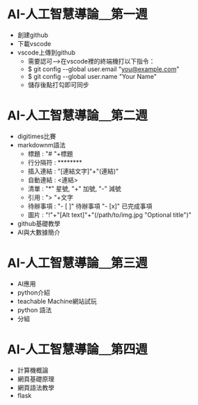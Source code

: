 # AI-人工智慧導論＿第一週
- 創建github
- 下載vscode
- vscode上傳到github
    - 需要認可-->在vscode裡的終端機打以下指令：
    - $ git config --global user.email "you@example.com"
    - $ git config --global user.name "Your Name"
    - 儲存後點打勾即可同步
# AI-人工智慧導論＿第二週
- digitimes比賽
- markdownm語法
    - 標題 : "# "+標題
    - 行分隔符 : ********
    - 插入連結 : "[連結文字]"+"(連結)"
    - 自動連結 : <連結>
    - 清單 : "*" 星號, "+" 加號, "-" 減號
    - 引用 : "> "+文字
    - 待辦事項 : "- [ ]" 待辦事項
                "- [x]" 已完成事項
    - 圖片 : "!"+"[Alt text]"+"(/path/to/img.jpg "Optional title")"
- github基礎教學
- AI與大數據簡介 
# AI-人工智慧導論＿第三週
- AI應用
- python介紹
- teachable Machine網站試玩
- python 語法
- 分組
# AI-人工智慧導論＿第四週
- 計算機概論
- 網頁基礎原理
- 網頁語法教學
- flask
